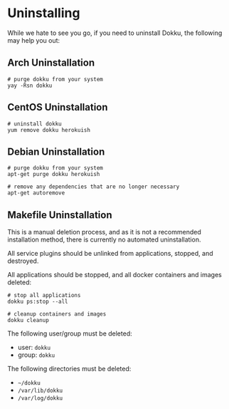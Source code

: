 # Uninstalling

While we hate to see you go, if you need to uninstall Dokku, the following may help you out:

## Arch Uninstallation

```shell
# purge dokku from your system
yay -Rsn dokku
```

## CentOS Uninstallation

```shell
# uninstall dokku
yum remove dokku herokuish
```

## Debian Uninstallation

```shell
# purge dokku from your system
apt-get purge dokku herokuish

# remove any dependencies that are no longer necessary
apt-get autoremove
```

## Makefile Uninstallation

This is a manual deletion process, and as it is not a recommended installation method, there is currently no automated uninstallation.

All service plugins should be unlinked from applications, stopped, and destroyed.

All applications should be stopped, and all docker containers and images deleted:

```shell
# stop all applications
dokku ps:stop --all

# cleanup containers and images
dokku cleanup
```

The following user/group must be deleted:

- user: `dokku`
- group: `dokku`

The following directories must be deleted:

- `~/dokku`
- `/var/lib/dokku`
- `/var/log/dokku`
